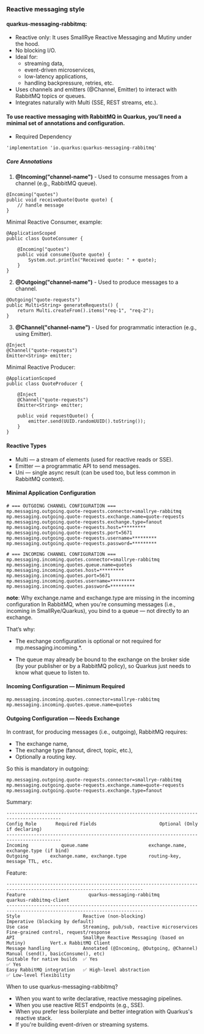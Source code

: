 ### Reactive messaging style

#### quarkus-messaging-rabbitmq:

* Reactive only: It uses SmallRye Reactive Messaging and Mutiny under the hood.
* No blocking I/O.
* Ideal for:
    * streaming data,
    * event-driven microservices,
    * low-latency applications,
    * handling backpressure, retries, etc.
* Uses channels and emitters (@Channel, Emitter<T>) to interact with RabbitMQ topics or queues.
* Integrates naturally with Multi<T> (SSE, REST streams, etc.).

#### To use reactive messaging with RabbitMQ in Quarkus, you’ll need a minimal set of annotations and configuration.

* Required Dependency

```
'implementation 'io.quarkus:quarkus-messaging-rabbitmq'
```

##### Core Annotations

1. **@Incoming("channel-name")** - Used to consume messages from a channel (e.g., RabbitMQ queue).

```
@Incoming("quotes")
public void receiveQuote(Quote quote) {
    // handle message
}
```

Minimal Reactive Consumer, example:

```
@ApplicationScoped
public class QuoteConsumer {

    @Incoming("quotes")
    public void consume(Quote quote) {
        System.out.println("Received quote: " + quote);
    }
}
```

2. **@Outgoing("channel-name")** - Used to produce messages to a channel.

```
@Outgoing("quote-requests")
public Multi<String> generateRequests() {
    return Multi.createFrom().items("req-1", "req-2");
}
```

3. **@Channel("channel-name")** - Used for programmatic interaction (e.g., using Emitter).

```
@Inject
@Channel("quote-requests")
Emitter<String> emitter;
```

Minimal Reactive Producer:

```
@ApplicationScoped
public class QuoteProducer {

    @Inject
    @Channel("quote-requests")
    Emitter<String> emitter;

    public void requestQuote() {
        emitter.send(UUID.randomUUID().toString());
    }
}
```

#### Reactive Types

* Multi<T> — a stream of elements (used for reactive reads or SSE).
* Emitter<T> — a programmatic API to send messages.
* Uni<T> — single async result (can be used too, but less common in RabbitMQ context).

#### Minimal Application Configuration

```
# === OUTGOING CHANNEL CONFIGURATION ===
mp.messaging.outgoing.quote-requests.connector=smallrye-rabbitmq
mp.messaging.outgoing.quote-requests.exchange.name=quote-requests
mp.messaging.outgoing.quote-requests.exchange.type=fanout
mp.messaging.outgoing.quote-requests.host=*********
mp.messaging.outgoing.quote-requests.port=5671
mp.messaging.outgoing.quote-requests.username=*********
mp.messaging.outgoing.quote-requests.password=*********

# === INCOMING CHANNEL CONFIGURATION ===
mp.messaging.incoming.quotes.connector=smallrye-rabbitmq
mp.messaging.incoming.quotes.queue.name=quotes
mp.messaging.incoming.quotes.host=*********
mp.messaging.incoming.quotes.port=5671
mp.messaging.incoming.quotes.username=*********
mp.messaging.incoming.quotes.password=*********
```

**note**: Why exchange.name and exchange.type are missing in the incoming configuration
In RabbitMQ, when you're consuming messages (i.e., incoming in SmallRye/Quarkus),
you bind to a queue — not directly to an exchange.

That’s why:

* The exchange configuration is optional or not required for mp.messaging.incoming.*.

* The queue may already be bound to the exchange on the broker side (by your publisher or by a RabbitMQ policy),
  so Quarkus just needs to know what queue to listen to.

#### Incoming Configuration — Minimum Required

```
mp.messaging.incoming.quotes.connector=smallrye-rabbitmq
mp.messaging.incoming.quotes.queue.name=quotes
```

#### Outgoing Configuration — Needs Exchange

In contrast, for producing messages (i.e., outgoing), RabbitMQ requires:

* The exchange name,
* The exchange type (fanout, direct, topic, etc.),
* Optionally a routing key.

So this is mandatory in outgoing:

```
mp.messaging.outgoing.quote-requests.connector=smallrye-rabbitmq
mp.messaging.outgoing.quote-requests.exchange.name=quote-requests
mp.messaging.outgoing.quote-requests.exchange.type=fanout
```

Summary:

```
------------------------------------------------------------------------------------------
Config Role	      Required Fields	                    Optional (Only if declaring)
------------------------------------------------------------------------------------------
Incoming	        queue.name	                    exchange.name, exchange.type (if bind)
Outgoing	    exchange.name, exchange.type	    routing-key, message TTL, etc.
```

Feature:

```
------------------------------------------------------------------------------------------------------------------------
Feature	                      quarkus-messaging-rabbitmq	                            quarkus-rabbitmq-client
------------------------------------------------------------------------------------------------------------------------
Style	                    Reactive (non-blocking)	                              Imperative (blocking by default)
Use case	                Streaming, pub/sub, reactive microservices	          Fine-grained control, request/response
API	                        SmallRye Reactive Messaging (based on Mutiny)	      Vert.x RabbitMQ Client
Message handling	        Annotated (@Incoming, @Outgoing, @Channel)	          Manual (send(), basicConsume(), etc)
Suitable for native builds	✅ Yes	                                              ✅ Yes
Easy RabbitMQ integration	✅ High-level abstraction	                          ✅ Low-level flexibility
```

When to use quarkus-messaging-rabbitmq?

* When you want to write declarative, reactive messaging pipelines.
* When you use reactive REST endpoints (e.g., SSE).
* When you prefer less boilerplate and better integration with Quarkus's reactive stack.
* If you're building event-driven or streaming systems.

